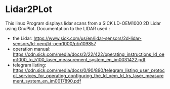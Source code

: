 # Lidar2PLot
This linux Program displays lidar scans from a SICK LD-OEM1000 2D Lidar using GnuPlot.
Documentation to the LIDAR used :
- the Lidar: https://www.sick.com/us/en/lidar-sensors/2d-lidar-sensors/ld-oem/ld-oem1000/p/p109857
- operation manual: https://cdn.sick.com/media/docs/2/22/422/operating_instructions_ld_oem1000_to_5100_laser_measurement_system_en_im0031422.pdf
- telegram listing: https://cdn.sick.com/media/docs/0/90/890/telegram_listing_user_protocol_services_for_operating_configuring_the_ld_oem_ld_lrs_laser_measurement_system_en_im0017890.pdf
